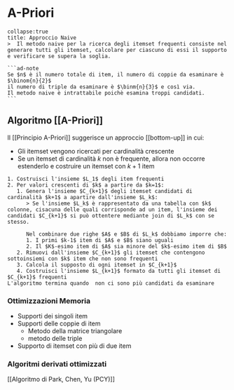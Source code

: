 # A-Priori
````ad-def
collapse:true
title: Approccio Naive
>  Il metodo naive per la ricerca degli itemset frequenti consiste nel generare tutti gli itemset, calcolare per ciascuno di essi il supporto e verificare se supera la soglia.

```ad-note
Se $n$ è il numero totale di item, il numero di coppie da esaminare è $\binom{n}{2}$
il numero di triple da esaminare è $\binm{n}{3}$ e così via.
Il metodo naive è intrattabile poichè esamina troppi candidati.
```
````

## Algoritmo [[A-Priori]]
Il [[Principio A-Priori]] suggerisce un approccio [[bottom-up]] in cui:
- Gli itemset vengono ricercati per cardinalità crescente
- Se un itemset di cardinalità $k$ non è frequente, allora non occorre estenderlo e costruire un itemset con $k+1$ item

```ad-code
1. Costruisci l'insieme $L_1$ degli item frequenti
2. Per valori crescenti di $k$ a partire da $k=1$:
   1. Genera l'insieme $C_{k+1}$ degli itemset candidati di cardinalità $k+1$ a apartire dall'insieme $L_k$:
      > Se l'insieme $L_k$ è rappresentato da una tabella con $k$ colonne, cisacuna delle quali corrisponde ad un item, l'insieme dei candidati $C_{k+1}$ si può ottentere mediante join di $L_k$ con se stesso.
    
      Nel combinare due righe $A$ e $B$ di $L_k$ dobbiamo imporre che:
      1. I primi $k-1$ item di $A$ e $B$ siano uguali
      2. Il $K$-esimo item di $A$ sia minore del $k$-esimo item di $B$
   2. Rimuovi dall'insieme $C_{k+1}$ gli itemset che contengono sottoinsiemi con $k$ item che non sono frequenti
   3. Calcola il supposto di ogni itemset in $C_{k+1}$
   4. Costruisci l'insieme $L_{k+1}$ formato da tutti gli itemset di $C_{k+1}$ frequenti
L'algoritmo termina quando  non ci sono più candidati da esaminare
```

### Ottimizzazioni Memoria
- Supporti dei singoli item
- Supporti delle coppie di item
  - Metodo della matrice triangolare
  - metodo delle triple
- Supporto di itemset con più di due item

### Algoritmi derivati ottimizzati
[[Algoritmo di Park, Chen, Yu (PCY)]]